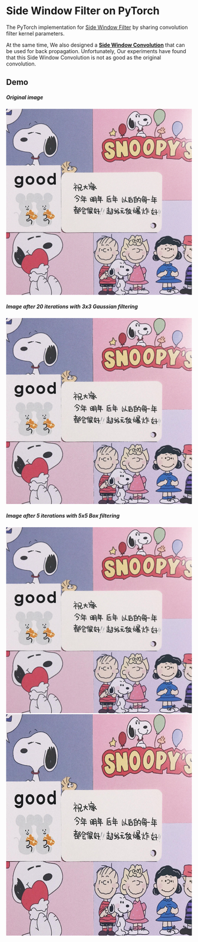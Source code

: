 # Side Window Filter on PyTorch
The PyTorch implementation for [Side Window Filter](https://arxiv.org/abs/1905.07177) by sharing convolution filter kernel parameters.

At the same time, We also designed a **[Side Window Convolution](SideWindowConv.py)** that can be used for back propagation. 
Unfortunately, Our experiments have found that this Side Window Convolution is not as good as the original convolution.

## Demo
##### Original image
![](img/ori.jpg)

##### Image after 20 iterations with 3x3 Gaussian filtering
![](img/process.jpg)

##### Image after 5 iterations with 5x5 Box filtering
![](img/process_5x5box.jpg)
 <img src="img/process_5x5box.jpg" width = "600" height = "600" alt="Image after 5 iterations with 5x5 Box filtering" align=center />
